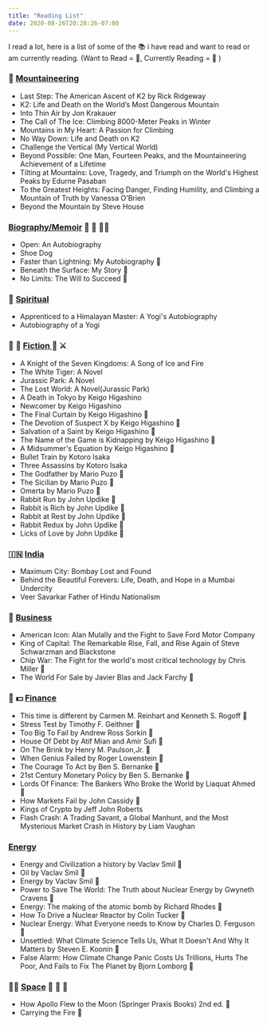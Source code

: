 ```yaml
---
title: "Reading List"
date: 2020-08-26T20:28:26-07:00
---
```


I read a lot, here is a list of some of the :books: i have read and want to read or am currently reading.
(Want to Read = :bookmark:, Currently Reading = :open_book: )

### :mount_fuji: <ins>Mountaineering </ins>
- Last Step: The American Ascent of K2 by Rick Ridgeway 
- K2: Life and Death on the World’s Most Dangerous Mountain 
- Into Thin Air by Jon Krakauer 
- The Call of The Ice: Climbing 8000-Meter Peaks in Winter 
- Mountains in My Heart: A Passion for Climbing 
- No Way Down: Life and Death on K2 
- Challenge the Vertical (My Vertical World) 
- Beyond Possible: One Man, Fourteen Peaks, and the Mountaineering Achievement of a Lifetime 
- Tilting at Mountains: Love, Tragedy, and Triumph on the World's Highest Peaks by Edurne Pasaban 
- To the Greatest Heights: Facing Danger, Finding Humility, and Climbing a Mountain of Truth by Vanessa O'Brien 
- Beyond the Mountain by Steve House 

### <ins>Biography/Memoir</ins> :tennis: :athletic_shoe: :swimming_man:
- Open: An Autobiography 
- Shoe Dog 
- Faster than Lightning: My Autobiography :open_book:
- Beneath the Surface: My Story :open_book:
- No Limits: The Will to Succeed :open_book:

### :prayer_beads: <ins>Spiritual</ins>
- Apprenticed to a Himalayan Master: A Yogi's Autobiography 
- Autobiography of a Yogi  

### :t-rex: :dragon: <ins> Fiction </ins> :sauropod: :crossed_swords:
- A Knight of the Seven Kingdoms: A Song of Ice and Fire  
- The White Tiger: A Novel 
- Jurassic Park: A Novel 
- The Lost World: A Novel(Jurassic Park) 
- A Death in Tokyo by Keigo Higashino 
- Newcomer by Keigo Higashino 
- The Final Curtain by Keigo Higashino :bookmark:
- The Devotion of Suspect X by Keigo Higashino :bookmark:
- Salvation of a Saint by Keigo Higashino :bookmark:
- The Name of the Game is Kidnapping by Keigo Higashino :bookmark:
- A Midsummer's Equation by Keigo Higashino :bookmark:
- Bullet Train by Kotoro Isaka 
- Three Assassins by Kotoro Isaka 
- The Godfather by Mario Puzo :bookmark:
- The Sicilian by Mario Puzo :bookmark:
- Omerta by Mario Puzo :bookmark:
- Rabbit Run by John Updike :bookmark:
- Rabbit is Rich by John Updike :bookmark:
- Rabbit at Rest by John Updike :bookmark:
- Rabbit Redux by John Updike :bookmark:
- Licks of Love by John Updike :bookmark:

### :india: <ins> India </ins>
- Maximum City: Bombay Lost and Found 
- Behind the Beautiful Forevers: Life, Death, and Hope in a Mumbai Undercity 
- Veer Savarkar Father of Hindu Nationalism 

### :office: <ins>Business</ins>
- American Icon: Alan Mulally and the Fight to Save Ford Motor Company 
- King of Capital: The Remarkable Rise, Fall, and Rise Again of Steve Schwarzman and Blackstone
- Chip War: The Fight for the world's most critical technology by Chris Miller :bookmark:
- The World For Sale by Javier Blas and Jack Farchy :bookmark: 

### :bank: :dollar: <ins>Finance</ins>
- This time is different by Carmen M. Reinhart and Kenneth S. Rogoff :bookmark:
- Stress Test by Timothy F. Geithner :bookmark:
- Too Big To Fail by Andrew Ross Sorkin :bookmark:
- House Of Debt by Atif Mian and Amir Sufi :bookmark:
- On The Brink by Henry M. Paulson,Jr. :bookmark:
- When Genius Failed by Roger Lowenstein :bookmark:
- The Courage To Act by Ben S. Bernanke :bookmark:
- 21st Century Monetary Policy by Ben S. Bernanke :bookmark:
- Lords Of Finance: The Bankers Who Broke the World by Liaquat Ahmed :bookmark:
- How Markets Fail by John Cassidy :bookmark:
- Kings of Crypto by Jeff John Roberts
- Flash Crash: A Trading Savant, a Global Manhunt, and the Most Mysterious Market Crash in History by Liam Vaughan

### <ins>Energy</ins>
- Energy and Civilization a history by Vaclav Smil :bookmark:
- Oil by Vaclav Smil :bookmark:
- Energy by Vaclav Smil :bookmark:
- Power to Save The World: The Truth about Nuclear Energy by Gwyneth Cravens :bookmark:
- Energy: The making of the atomic bomb by Richard Rhodes :bookmark:
- How To Drive a Nuclear Reactor by Colin Tucker :bookmark:
- Nuclear Energy: What Everyone needs to Know by Charles D. Ferguson :bookmark:
- Unsettled: What Climate Science Tells Us, What It Doesn't And Why It Matters by Steven E. Koonin :bookmark:
- False Alarm: How Climate Change Panic Costs Us Trillions, Hurts The Poor, And Fails to Fix The Planet by Bjorn Lomborg :bookmark:

###  :astronaut: <ins>Space</ins> :rocket: :satellite: :milky_way:
- How Apollo Flew to the Moon (Springer Praxis Books) 2nd ed. :open_book:
- Carrying the Fire :open_book:
